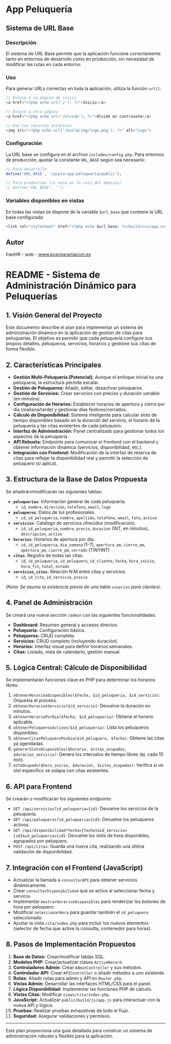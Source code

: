 # App Peluquería

## Sistema de URL Base

### Descripción
El sistema de URL Base permite que la aplicación funcione correctamente tanto en entornos de desarrollo como en producción, sin necesidad de modificar las rutas en cada entorno.

### Uso
Para generar URLs correctas en toda la aplicación, utiliza la función `url()`:

```php
// Enlace a la página de inicio
<a href="<?php echo url('/'); ?>">Inicio</a>

// Enlace a otra página
<a href="<?php echo url('/olvide'); ?>">Olvidé mi contraseña</a>

// Uso con recursos estáticos
<img src="<?php echo url('/build/img/logo.png'); ?>" alt="Logo">
```

### Configuración
La URL base se configura en el archivo `includes/config.php`. Para entornos de producción, ajustar la constante `URL_BASE` según sea necesario:

```php
// Para desarrollo
define('URL_BASE', '/pcpro-app-peluqueria/public');

// Para producción (si está en la raíz del dominio)
// define('URL_BASE', '');
```

### Variables disponibles en vistas
En todas las vistas se dispone de la variable `$url_base` que contiene la URL base configurada:

```php
<link rel="stylesheet" href="<?php echo $url_base; ?>/build/css/app.css">
```

## Autor
franHR - web - www.pcprogramacion.es 

# README - Sistema de Administración Dinámico para Peluquerías

## 1. Visión General del Proyecto

Este documento describe el plan para implementar un sistema de administración dinámico en la aplicación de gestión de citas para peluquerías. El objetivo es permitir que cada peluquería configure sus propios detalles, peluqueros, servicios, horarios y gestione sus citas de forma flexible.

## 2. Características Principales

*   **Gestión Multi-Peluquería (Potencial):** Aunque el enfoque inicial es una peluquería, la estructura permite escalar.
*   **Gestión de Peluqueros:** Añadir, editar, desactivar peluqueros.
*   **Gestión de Servicios:** Crear servicios con precios y duración variable (en minutos).
*   **Configuración de Horarios:** Establecer horarios de apertura y cierre por día (mañana/tarde) y gestionar días festivos/cerrados.
*   **Cálculo de Disponibilidad:** Sistema inteligente para calcular slots de tiempo disponibles basado en la duración del servicio, el horario de la peluquería y las citas existentes de cada peluquero.
*   **Interfaz de Administración:** Panel centralizado para gestionar todos los aspectos de la peluquería.
*   **API Robusta:** Endpoints para comunicar el frontend con el backend y obtener información dinámica (servicios, disponibilidad, etc.).
*   **Integración con Frontend:** Modificación de la interfaz de reserva de citas para reflejar la disponibilidad real y permitir la selección de peluquero (si aplica).

## 3. Estructura de la Base de Datos Propuesta

Se añadirán/modificarán las siguientes tablas:

*   **`peluquerias`**: Información general de cada peluquería.
    *   `id`, `nombre`, `direccion`, `telefono`, `email`, `logo`
*   **`peluqueros`**: Datos de los profesionales.
    *   `id`, `id_peluqueria`, `nombre`, `apellido`, `telefono`, `email`, `foto`, `activo`
*   **`servicios`**: Catálogo de servicios ofrecidos (modificación).
    *   `id`, `id_peluqueria`, `nombre`, `precio`, `duracion` (INT, en minutos), `descripcion`, `activo`
*   **`horarios`**: Horarios de apertura por día.
    *   `id`, `id_peluqueria`, `dia_semana` (1-7), `apertura_am`, `cierre_am`, `apertura_pm`, `cierre_pm`, `cerrado` (TINYINT)
*   **`citas`**: Registro de todas las citas.
    *   `id`, `id_peluqueria`, `id_peluquero`, `id_cliente`, `fecha`, `hora_inicio`, `hora_fin`, `total`, `estado`
*   **`servicios_citas`**: Relación N:M entre citas y servicios.
    *   `id`, `id_cita`, `id_servicio`, `precio`

*(Nota: Se asume la existencia previa de una tabla `usuarios` para clientes).*

## 4. Panel de Administración

Se creará una nueva sección `/admin` con las siguientes funcionalidades:

*   **Dashboard:** Resumen general y accesos directos.
*   **Peluquería:** Configuración básica.
*   **Peluqueros:** CRUD completo.
*   **Servicios:** CRUD completo (incluyendo duración).
*   **Horarios:** Interfaz visual para definir horarios semanales.
*   **Citas:** Listado, vista de calendario, gestión manual.

## 5. Lógica Central: Cálculo de Disponibilidad

Se implementarán funciones clave en PHP para determinar los horarios libres:

1.  `obtenerHorariosDisponibles($fecha, $id_peluqueria, $id_servicio)`: Orquesta el proceso.
2.  `obtenerDuracionServicio($id_servicio)`: Devuelve la duración en minutos.
3.  `obtenerHorarioPorDia($fecha, $id_peluqueria)`: Obtiene el horario aplicable.
4.  `obtenerPeluquerosActivos($id_peluqueria)`: Lista los peluqueros disponibles.
5.  `obtenerCitasPeluqueroPorDia($id_peluquero, $fecha)`: Obtiene las citas ya agendadas.
6.  `generarSlotsDisponibles($horario, $citas_ocupadas, $duracion_servicio)`: Genera los intervalos de tiempo libres (ej: cada 15 min).
7.  `estaOcupado($hora_inicio, $duracion, $citas_ocupadas)`: Verifica si un slot específico se solapa con citas existentes.

## 6. API para Frontend

Se crearán o modificarán los siguientes endpoints:

*   `GET /api/servicios?id_peluqueria={id}`: Devuelve los servicios de la peluquería.
*   `GET /api/peluqueros?id_peluqueria={id}`: Devuelve los peluqueros activos.
*   `GET /api/disponibilidad?fecha={fecha}&id_servicio={id}&id_peluqueria={id}`: Devuelve los slots de hora disponibles, agrupados por peluquero.
*   `POST /api/citas`: Guarda una nueva cita, realizando una última validación de disponibilidad.

## 7. Integración con el Frontend (JavaScript)

*   Actualizar la llamada a `consultarAPI` para obtener servicios dinámicamente.
*   Crear `consultarDisponibilidad` que se active al seleccionar fecha y servicio.
*   Implementar `mostrarHorariosDisponibles` para renderizar los botones de hora por peluquero.
*   Modificar `seleccionarHora` para guardar también el `id_peluquero` seleccionado.
*   Ajustar la vista `cita/index.php` para incluir los nuevos elementos (selector de fecha que active la consulta, contenedor para horas).

## 8. Pasos de Implementación Propuestos

1.  **Base de Datos:** Crear/modificar tablas SQL.
2.  **Modelos PHP:** Crear/actualizar clases `ActiveRecord`.
3.  **Controladores Admin:** Crear `AdminController` y sus métodos.
4.  **Controlador API:** Crear `APIController` o añadir métodos a uno existente.
5.  **Rutas:** Añadir rutas para admin y API en `Router.php`.
6.  **Vistas Admin:** Desarrollar las interfaces HTML/CSS para el panel.
7.  **Lógica Disponibilidad:** Implementar las funciones PHP de cálculo.
8.  **Vistas Citas:** Modificar `views/cita/index.php`.
9.  **JavaScript:** Actualizar `public/build/js/app.js` para interactuar con la nueva API y lógica.
10. **Pruebas:** Realizar pruebas exhaustivas de todo el flujo.
11. **Seguridad:** Asegurar validaciones y permisos.

---

Este plan proporciona una guía detallada para construir un sistema de administración robusto y flexible para la aplicación. 